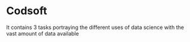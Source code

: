 # Codsoft
It contains 3 tasks portraying the different uses of data science with the vast amount of data available
